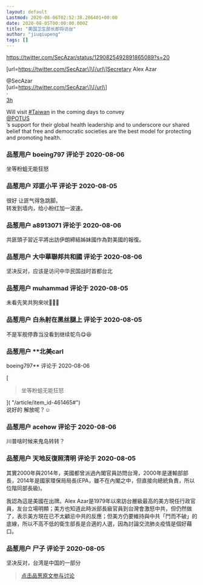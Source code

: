 ```yaml
---
layout: default
Lastmod: 2020-08-06T02:52:38.286401+00:00
date: 2020-08-05T00:00:00.000Z
title: "美国卫生部长即将访台"
author: "jiuqiupeng"
tags: []
---
```


https://twitter.com/SecAzar/status/1290825492891865089?s=20  
  
\[url=https://twitter.com/SecAzar\]\[/url\]Secretary Alex Azar  
  
@SecAzar  
\[url=https://twitter.com/SecAzar\]\[/url\]  
·  
[3h]( "https://twitter.com/SecAzar/status/1290825492891865089")  
  
  
Will visit [#Taiwan]( "https://twitter.com/hashtag/Taiwan?src=hashtag_click") in the coming days to convey  
[@POTUS]( "https://twitter.com/POTUS")  
’s support for their global health leadership and to underscore our shared belief that free and democratic societies are the best model for protecting and promoting health.

            
### 品葱用户 **boeing797** 评论于 2020-08-06
        
坐等粉蛆无能狂怒
        


            
### 品葱用户 **邓匪小平** 评论于 2020-08-05
        
很好 让匪气得急跳脚。  
转发到墙内，给小粉红加一波速。
        


            
### 品葱用户 **a8913071** 评论于 2020-08-06
        
共匪頭子習近平將出訪伊朗締結姊妹國作為對美國的報復。
        


            
### 品葱用户 **大中華聯邦共和國** 评论于 2020-08-06
        
坚决反对，应该是访问中华民国战时首都台北
        


            
### 品葱用户 **muhammad** 评论于 2020-08-05
        
未看先笑共狗來吠🐶🐶🐶
        


            
### 品葱用户 **白糸射在黑丝腿上** 评论于 2020-08-05
        
不是军舰停靠当没看到继续鸵鸟😋😆
        


            
### 品葱用户 **北美carl 
boeing797** 评论于 2020-08-06
        
[

> 坐等粉蛆无能狂怒

]( "/article/item_id-461465#")  
说好的 解放呢？☺
        


            
### 品葱用户 **acehow** 评论于 2020-08-06
        
川普啥时候来鬼岛转转？
        


            
### 品葱用户 **天地反復照清明** 评论于 2020-08-05
        
其實2000年與2014年，美國都曾派過內閣官員訪問台灣，2000年是運輸部部長，2014年是國家環保局局長(EPA，雖不在內閣之中，但直接向總統負責，所以位階同部長級)。  
  
我認為這是美國在出牌。Alex Azar是1979年以來訪台層級最高的美方現任行政官員，友台立場明顯；美方也知道此時派部長級官員到台灣會激怒中共，但仍然做了，表示美方現在已不太顧忌中共的反應；但美方仍要維持與中共「鬥而不破」的底線，所以不高不低的衛生部長是合適的人選，因為討論交流肺炎疫情是個好藉口。
        


            
### 品葱用户 **尸子** 评论于 2020-08-05
        
坚决反对，台湾是中国的一部分
        






> [点击品葱原文参与讨论](https://pincong.rocks/article/22539)

